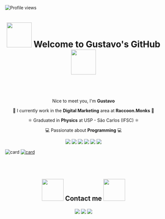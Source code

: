 
![Profile views](https://gpvc.arturio.dev/gustavo-rocha-barbosa)

<h1>

<p align="center">
<img src="https://user-images.githubusercontent.com/44219208/195249046-7b956366-3aab-40a8-be37-00e7bba1b3b2.gif" width="80" height="80" />
<strong>Welcome to Gustavo's GitHub</strong> 
<img src="https://user-images.githubusercontent.com/44219208/195249046-7b956366-3aab-40a8-be37-00e7bba1b3b2.gif" width="80" height="80" />
</p>

</h1>

<br>
<br>

<p align="center"> 
  Nice to meet you, I'm <strong>Gustavo</strong><br> 
  <p align="center"> 
  🦝 I currently work in the <strong>Digital Marketing</strong> area at <strong>Raccoon.Monks</strong> 🦝<br>
  <p align="center"> 
  ⚛️ Graduated in <strong>Physics</strong> at USP - São Carlos (IFSC) ⚛️<br>
  <p align="center"> 
  💻 Passionate about <strong>Programming</strong> 💻
  
</p>

</h2>

<p align="center">
  <a href="#" alt="Linux">
  <img src="https://img.shields.io/badge/Linux-E34F26?style=for-the-badge&logo=linux&logoColor=black"/></a>
  
  <a href="#" alt="Git">
  <img src="https://img.shields.io/badge/Git-E34F26?style=for-the-badge&logo=git&logoColor=white"/></a>
  
  <a href="#" alt="R">
  <img src="https://img.shields.io/badge/R-276DC3?style=for-the-badge&logo=r&logoColor=white"/></a>
  
   <a href="#" alt="Python">
  <img src="https://img.shields.io/badge/Python-14354C?style=for-the-badge&logo=python&logoColor=white"/></a>
  
  <a href="#" alt="JavaScript">
  <img src="https://img.shields.io/badge/JavaScript-323330?style=for-the-badge&logo=javascript&logoColor=F7DF1E"/></a>
  
  <a href="#" alt="Mysql">
  <img src="https://img.shields.io/badge/MySQL-00000F?style=for-the-badge&logo=mysql&logoColor=white"/></a>
  
</p>    
  
<p align="center>
          
[![card](https://github-readme-stats.vercel.app/api?username=gustavo-rocha-barbosa&theme=dracula&show_icons=true)](https://github.com/anuraghazra/github-readme-stats)
[![card](https://github-readme-stats.vercel.app/api/top-langs/?username=gustavo-rocha-barbosa&hide=html&layout=compact&theme=dracula)](https://github.com/anuraghazra/github-readme-stats)
  
</p>  


<br>
<br>

<h2>

<p align="center">

  <img src="https://user-images.githubusercontent.com/44219208/195249621-98ebf989-c903-400c-8d48-63078c465b9d.gif" width="70" height="70" />
  Contact me
  <img src="https://user-images.githubusercontent.com/44219208/195249621-98ebf989-c903-400c-8d48-63078c465b9d.gif" width="70" height="70" />
  
</p>

</h2>

<p align="center">
  <a href="mailto:gustavorochab18@gmail.com" alt="Gmail">
  <img src="https://img.shields.io/badge/-Gmail-FF0000?style=flat-square&labelColor=FF0000&logo=gmail&logoColor=white" /></a>

  <a href="https://www.linkedin.com/in/gustavo-rocha-barbosa-263424173/" alt="Linkedin">
  <img src="https://img.shields.io/badge/-Linkedin-0e76a8?style=flat-square&logo=Linkedin&logoColor=white" /></a>

  <a href="https://www.instagram.com/gu_rocha_b/" alt="Instagram">
  <img src="https://img.shields.io/badge/-Instagram-DF0174?style=flat-square&labelColor=DF0174&logo=instagram&logoColor=white"/></a>
</p>  

